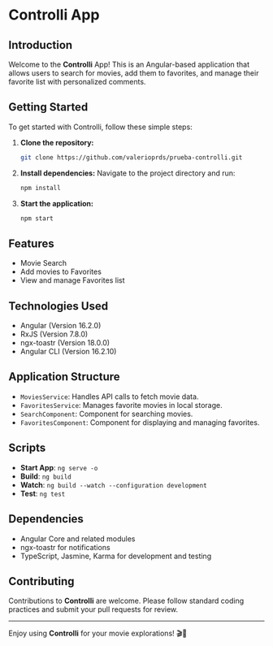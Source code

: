 # Controlli App

## Introduction

Welcome to the **Controlli** App! This is an Angular-based application that allows users to search for movies, add them to favorites, and manage their favorite list with personalized comments.

## Getting Started

To get started with Controlli, follow these simple steps:

1. **Clone the repository:**
    ```bash
    git clone https://github.com/valerioprds/prueba-controlli.git
    ```

2. **Install dependencies:**
    Navigate to the project directory and run:
    ```bash
    npm install
    ```

3. **Start the application:**
    ```bash
    npm start
    ```

## Features

- Movie Search
- Add movies to Favorites
- View and manage Favorites list

## Technologies Used

- Angular (Version 16.2.0)
- RxJS (Version 7.8.0)
- ngx-toastr (Version 18.0.0)
- Angular CLI (Version 16.2.10)

## Application Structure

- `MoviesService`: Handles API calls to fetch movie data.
- `FavoritesService`: Manages favorite movies in local storage.
- `SearchComponent`: Component for searching movies.
- `FavoritesComponent`: Component for displaying and managing favorites.

## Scripts

- **Start App**: `ng serve -o`
- **Build**: `ng build`
- **Watch**: `ng build --watch --configuration development`
- **Test**: `ng test`

## Dependencies

- Angular Core and related modules
- ngx-toastr for notifications
- TypeScript, Jasmine, Karma for development and testing

## Contributing

Contributions to **Controlli** are welcome. Please follow standard coding practices and submit your pull requests for review.

---

Enjoy using **Controlli** for your movie explorations! 🎬🍿
